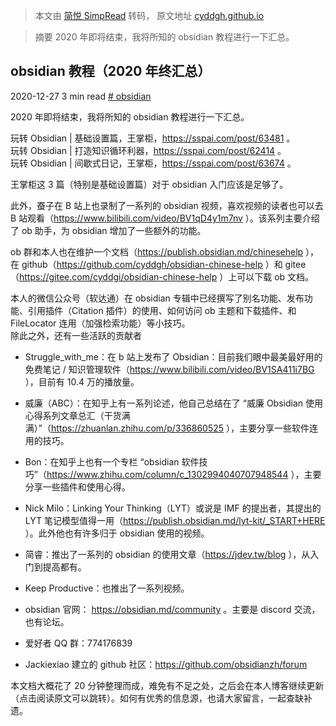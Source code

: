 > 本文由 [简悦 SimpRead](http://ksria.com/simpread/) 转码， 原文地址 [cyddgh.github.io](https://cyddgh.github.io/post/202012272242/)

> 摘要 2020 年即将结束，我将所知的 obsidian 教程进行一下汇总。

obsidian 教程（2020 年终汇总）
----------------------

2020-12-27 3 min read [# obsidian](https://cyddgh.github.io/tag/8bxuJqsEC/)

2020 年即将结束，我将所知的 obsidian 教程进行一下汇总。

玩转 Obsidian | 基础设置篇，王掌柜，https://sspai.com/post/63481 。  
玩转 Obsidian | 打造知识循环利器，https://sspai.com/post/62414 。  
玩转 Obsidian | 间歇式日记，王掌柜，https://sspai.com/post/63674 。

王掌柜这 3 篇（特别是基础设置篇）对于 obsidian 入门应该是足够了。

此外，蚕子在 B 站上也录制了一系列的 obsidian 视频，喜欢视频的读者也可以去 B 站观看（https://www.bilibili.com/video/BV1qD4y1m7nv ）。该系列主要介绍了 ob 助手，为 obsidian 增加了一些额外的功能。

ob 群和本人也在维护一个文档（https://publish.obsidian.md/chinesehelp ），在 github（https://github.com/cyddgh/obsidian-chinese-help ）和 gitee（https://gitee.com/cyddgi/obsidian-chinese-help ）上可以下载 ob 文档。

本人的微信公众号（软达通）在 obsidian 专辑中已经撰写了别名功能、发布功能、引用插件（Citation 插件）的使用、如何访问 ob 主题和下载插件、和 FileLocator 连用（加强检索功能）等小技巧。  
除此之外，还有一些活跃的贡献者

*   Struggle_with_me：在 b 站上发布了 Obsidian：目前我们眼中最美最好用的免费笔记 / 知识管理软件（https://www.bilibili.com/video/BV1SA411i7BG ），目前有 10.4 万的播放量。
*   威廉（ABC）：在知乎上有一系列论述，他自己总结在了 “威廉 Obsidian 使用心得系列文章总汇（干货满满）”（https://zhuanlan.zhihu.com/p/336860525 ），主要分享一些软件连用的技巧。
*   Bon：在知乎上也有一个专栏 “obsidian 软件技巧”（https://www.zhihu.com/column/c_1302994040707948544 ），主要分享一些插件和使用心得。
*   Nick Milo：Linking Your Thinking（LYT）或说是 IMF 的提出者，其提出的 LYT 笔记模型值得一用（https://publish.obsidian.md/lyt-kit/_START+HERE ）。此外他也有许多归于 obsidian 使用的视频。
*   简睿：推出了一系列的 obsidian 的使用文章（https://jdev.tw/blog ），从入门到提高都有。
*   Keep Productive：也推出了一系列视频。

*   obsidian 官网： https://obsidian.md/community 。主要是 discord 交流，也有论坛。
*   爱好者 QQ 群：774176839
*   Jackiexiao 建立的 github 社区：https://github.com/obsidianzh/forum

本文档大概花了 20 分钟整理而成，难免有不足之处，之后会在本人博客继续更新（点击阅读原文可以跳转）。如何有优秀的信息源，也请大家留言，一起查缺补遗。